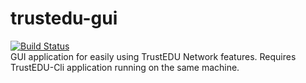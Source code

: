# trustedu-gui
[![Build Status](https://travis-ci.org/TrustEDU/trustedu-gui.svg?branch=master)](https://travis-ci.org/TrustEDU/trustedu-gui)\
GUI application for easily using TrustEDU Network features. Requires TrustEDU-Cli application running on the same machine.

